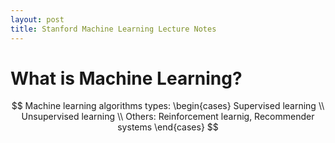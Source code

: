 ```yaml
---
layout: post
title: Stanford Machine Learning Lecture Notes
---
```

# What is Machine Learning?

$$ Machine learning algorithms types: \begin{cases} Supervised learning \\ Unsupervised learning \\ Others: Reinforcement learnig, Recommender systems \end{cases} $$